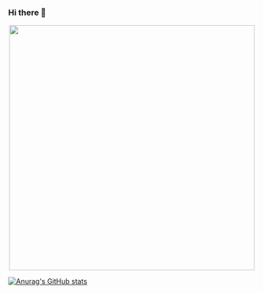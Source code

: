 ### Hi there 👋

<div id="header" align="center">
  <img src="https://media.giphy.com/media/zOvBKUUEERdNm/giphy.gif" width="500"/>
</div>

[![Anurag's GitHub stats](https://github-readme-stats.vercel.app/api?username=5h15h4k1n9&theme=nightowl)](https://github.com/anuraghazra/github-readme-stats)

<!--
**5h15h4k1n9/5h15h4k1n9** is a ✨ _special_ ✨ repository because its `README.md` (this file) appears on your GitHub profile.

Here are some ideas to get you started:

- 🔭 I’m currently working on ...
- 🌱 I’m currently learning ...
- 👯 I’m looking to collaborate on ...
- 🤔 I’m looking for help with ...
- 💬 Ask me about ...
- 📫 How to reach me: ...
- 😄 Pronouns: ...
- ⚡ Fun fact: ...
-->
